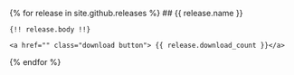 {% for release in site.github.releases %}
	## {{ release.name }}

	{!! release.body !!}
	
	<a href="" class="download button"> {{ release.download_count }}</a>

{% endfor %}
